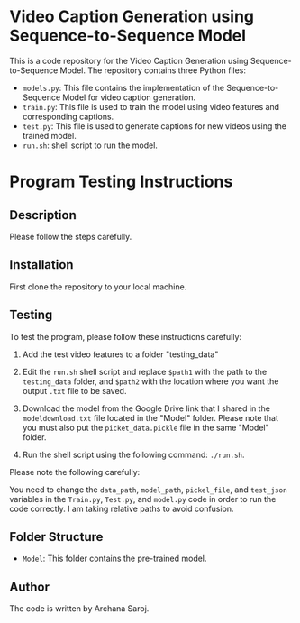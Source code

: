 # Video Caption Generation using Sequence-to-Sequence Model

This is a code repository for the Video Caption Generation using Sequence-to-Sequence Model. The repository contains three Python files:

- `models.py`: This file contains the implementation of the Sequence-to-Sequence Model for video caption generation.
- `train.py`: This file is used to train the model using video features and corresponding captions.
- `test.py`: This file is used to generate captions for new videos using the trained model.
- `run.sh`: shell script to run the model.


# Program Testing Instructions

## Description

 Please follow the steps carefully.

## Installation

First clone the repository to your local machine.


## Testing

To test the program, please follow these instructions carefully:

1. Add the test video features to a folder "testing_data"

2. Edit the `run.sh` shell script and replace `$path1` with the path to the `testing_data` folder, and `$path2` with the location where you want the output `.txt` file to be saved.

3. Download the model from the Google Drive link that I shared in the `modeldownload.txt` file located in the "Model" folder. Please note that you must also put the `picket_data.pickle` file in the same "Model" folder.

4. Run the shell script using the following command: `./run.sh`.

Please note the following carefully:

You need to change the `data_path`, `model_path`, `pickel_file`, and `test_json` variables in the `Train.py`, `Test.py`, and `model.py` code in order to run the code correctly. I am taking relative paths to avoid confusion.


## Folder Structure

- `Model`: This folder contains the pre-trained model.
## Author

The code is written by Archana Saroj.
